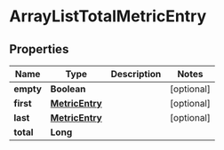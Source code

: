 

# ArrayListTotalMetricEntry


## Properties

| Name | Type | Description | Notes |
|------------ | ------------- | ------------- | -------------|
|**empty** | **Boolean** |  |  [optional] |
|**first** | [**MetricEntry**](MetricEntry.md) |  |  [optional] |
|**last** | [**MetricEntry**](MetricEntry.md) |  |  [optional] |
|**total** | **Long** |  |  |




